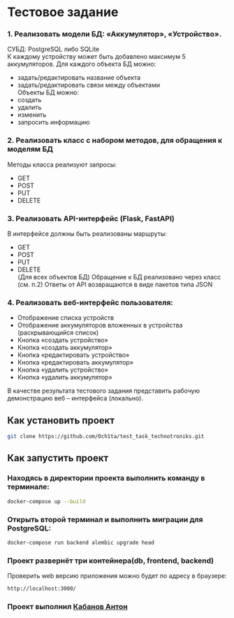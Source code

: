 # Тестовое задание
### 1.	Реализовать модели БД: «Аккумулятор», «Устройство».  
СУБД: PostgreSQL либо SQLite  
К каждому устройству может быть добавлено максимум 5 аккумуляторов.
Для каждого объекта БД можно:
* задать/редактировать название объекта
* задать/редактировать связи между объектами  
Объекты БД можно:
* создать 
* удалить
* изменить
* запросить информацию

### 2. Реализовать класс с набором методов, для обращения к моделям БД  
Методы класса реализуют запросы:

* GET
* POST
* PUT
* DELETE

### 3. Реализовать API-интерфейс (Flask, FastAPI)  
В интерфейсе должны быть реализованы маршруты:

* GET
* POST
* PUT
* DELETE  
(Для всех объектов БД)
Обращение к БД реализовано через класс (см. п.2)
Ответы от API возвращаются в виде пакетов типа JSON

### 4. Реализовать веб-интерфейс пользователя:

* Отображение списка устройств 
* Отображение аккумуляторов вложенных в устройства (раскрывающийся список)
* Кнопка «создать устройство»
* Кнопка «создать аккумулятор»
* Кнопка «редактировать устройство»
* Кнопка «редактировать аккумулятор»
* Кнопка «удалить устройство»
* Кнопка «удалить аккумулятор»

В качестве результата тестового задания представить рабочую демонстрацию веб – интерфейса (локально).



## Как установить проект

```bash
git clone https://github.com/Och1ta/test_task_technotroniks.git
```

## Как запустить проект
### Находясь в директории проекта выполнить команду в терминале:
```bash
docker-compose up --build
```
### Открыть второй терминал и выполнить миграции для PostgreSQL:
```bash
docker-compose run backend alembic upgrade head
```
### Проект развернёт три контейнера(db, frontend, backend)
Проверить web версию приложения можно будет по адресу в браузере:
```bash
http://localhost:3000/
```


### Проект выполнил [Кабанов Антон](https://github.com/Och1ta)